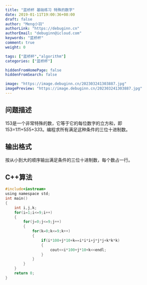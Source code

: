 ```yaml
---
title: "蓝桥杯 基础练习 特殊的数字"
date: 2019-01-11T19:00:36+08:00
draft: false
author: "Meng小羽"
authorLink: "https://debuginn.cn"
authorEmail: "debuginn@icloud.com"
keywords: "蓝桥杯"
comment: true
weight: 0

tags: ["蓝桥杯","algorithm"]
categories: ["蓝桥杯"]

hiddenFromHomePage: false
hiddenFromSearch: false

image: "https://image.debuginn.cn/202303241303887.jpg"
imagePreview: "https://image.debuginn.cn/202303241303887.jpg"
---
```


## 问题描述　　

153是一个非常特殊的数，它等于它的每位数字的立方和，即153=1*1*1+5*5*5+3*3*3。编程求所有满足这种条件的三位十进制数。

## 输出格式　　

按从小到大的顺序输出满足条件的三位十进制数，每个数占一行。

## C++算法

```c
#include<iostream>
using namespace std;
int main()
{
    int i,j,k;
    for(i=1;i<=9;i++)
    {
        for(j=0;j<=9;j++)
        {
            for(k=0;k<=9;k++)
            {
                if(i*100+j*10+k==i*i*i+j*j*j+k*k*k)
                {
                    cout<<i*100+j*10+k<<endl;
                }
            }
        }
    }
    return 0;
}
```